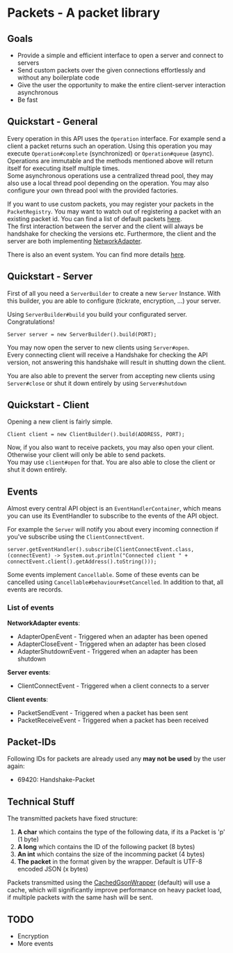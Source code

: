 # Packets - A packet library

## Goals

- Provide a simple and efficient interface to open a server and connect to servers
- Send custom packets over the given connections effortlessly and without any boilerplate code
- Give the user the opportunity to make the entire client-server interaction asynchronous
- Be fast

## Quickstart - General
Every operation in this API uses the <code>Operation</code> interface.
For example send a client a packet returns such an operation.
Using this operation you may execute <code>Operation#complete</code> (synchronized) or <code>Operation#queue</code> (async).
Operations are immutable and the methods mentioned above will return itself for executing itself multiple times.
<br>Some asynchronous operations use a centralized thread pool, they may also use a local thread pool depending on the operation.
You may also configure your own thread pool with the provided factories.


If you want to use custom packets, you may register your packets in the <code>PacketRegistry</code>.
You may want to watch out of registering a packet with an existing packet id. You can find a list of default packets <a href='#Packet-IDs'>here</a>.<br>
The first interaction between the server and the client will always be handshake for checking the versions etc.
Furthermore, the client and the server are both implementing [NetworkAdapter](https://github.com/GrandLamas/packets/blob/master/src/main/java/de/lama/packets/NetworkAdapter.java).

There is also an event system. You can find more details <a href='#Events'>here</a>.

## Quickstart - Server
First of all you need a <code>ServerBuilder</code> to create a new <code>Server</code> Instance.
With this builder, you are able to configure (tickrate, encryption, ...) your server.<br>

Using <code>ServerBuilder#build</code> you build your configurated server. Congratulations!<br>
```
Server server = new ServerBuilder().build(PORT);
```

You may now open the server to new clients using <code>Server#open</code>.<br>
Every connecting client will receive a Handshake for checking the API version, not answering this handshake will result in shutting down the client.

You are also able to prevent the server from accepting new clients using <code>Server#close</code> or shut it down entirely by using <code>Server#shutdown</code>

## Quickstart - Client
Opening a new client is fairly simple.<br>
```
Client client = new ClientBuilder().build(ADDRESS, PORT);
```

Now, if you also want to receive packets, you may also open your client. Otherwise your client will only be able to send packets.<br>
You may use <code>client#open</code> for that. You are also able to close the client or shut it down entirely.

## Events
Almost every central API object is an <code>EventHandlerContainer</code>, which means you can use its EventHandler to subscribe to the events of the API object.

For example the <code>Server</code> will notify you about every incoming connection if you've subscribe using the <code>ClientConnectEvent</code>.<br>
```
server.getEventHandler().subscribe(ClientConnectEvent.class, (connectEvent) -> System.out.println("Connected client " + connectEvent.client().getAddress().toString()));
```
Some events implement <code>Cancellable</code>. Some of these events can be cancelled using <code>Cancellable#behaviour#setCancelled</code>.
In addition to that, all events are records.

### List of events
**NetworkAdapter events**:<br>

* AdapterOpenEvent - Triggered when an adapter has been opened
* AdapterCloseEvent - Triggered when an adapter has been closed
* AdapterShutdownEvent - Triggered when an adapter has been shutdown


**Server events**:<br>

* ClientConnectEvent - Triggered when a client connects to a server

**Client events**:<br>

* PacketSendEvent - Triggered when a packet has been sent
* PacketReceiveEvent - Triggered when a packet has been received

## Packet-IDs
Following IDs for packets are already used any **may not be used** by the user again:<br>

* 69420: Handshake-Packet

## Technical Stuff
The transmitted packets have fixed structure:
1. **A char** which contains the type of the following data, if its a Packet is 'p' (1 byte)
2. **A long** which contains the ID of the following packet (8 bytes)
3. **An int** which contains the size of the incomming packet (4 bytes)
4. **The packet** in the format given by the wrapper. Default is UTF-8 encoded JSON (x bytes)

Packets transmitted using the <a href='https://github.com/GrandLamas/packets/blob/master/src/main/java/de/lama/packets/wrapper/CachedGsonWrapper.java'>
CachedGsonWrapper</a> (default) will use a cache, which will significantly improve performance on heavy packet load, if multiple packets with the same hash will be sent.

## TODO
- Encryption
- More events
